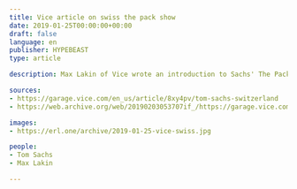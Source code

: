 ```yaml
---
title: Vice article on swiss the pack show
date: 2019-01-25T00:00:00+00:00
draft: false
language: en
publisher: HYPEBEAST
type: article

description: Max Lakin of Vice wrote an introduction to Sachs' The Pack show at Vito Schnabel's St Moritz gallery.

sources:
- https://garage.vice.com/en_us/article/8xy4pv/tom-sachs-switzerland
- https://web.archive.org/web/20190203053707if_/https://garage.vice.com/en_us/article/8xy4pv/tom-sachs-switzerland

images:
- https://erl.one/archive/2019-01-25-vice-swiss.jpg

people:
- Tom Sachs
- Max Lakin

---
```


